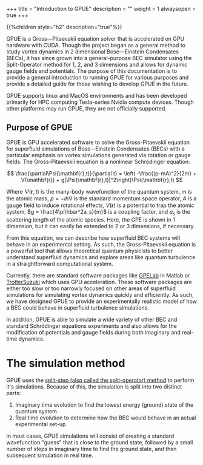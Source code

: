 +++
title = "Introduction to GPUE"
description = ""
weight = 1
alwaysopen = true
+++

{{%children style="h2" description="true"%}}

GPUE is a Gross&mdash;Pitaevskii equation solver that is accelerated on GPU hardware with CUDA.
Though the project began as a general method to study vortex dynamics in 2 dimensional Bose&mdash;Einstein Condensates (BECs), it has since grown into a general-purpose BEC simulator using the Split-Operator method for 1, 2, and 3 dimensions and allows for dynamic gauge fields and potentials.
The purpose of this documentation is to provide a general introduction to running GPUE for various purposes and provide a detailed guide for those wishing to develop GPUE in the future.

GPUE supports linux and MacOS environments and has been developed primarily for HPC computing Tesla-series Nvidia compute devices.
Though other platforms may run GPUE, they are not officially supported.

## Purpose of GPUE

GPUE is GPU accelerated software to solve the Gross-Pitaevskii equation for superfluid simulations of Bose--Einstein Condensates (BECs) with a particular emphasis on vortex simulations generated via rotation or gauge fields.
The Gross-Pitaevskii equation is a nonlinear Schr&ouml;dinger equation:

$$
\frac{\partial\Psi(\mathbf{r},t)}{\partial t} = \left( -\frac{(p-mA)^2}{2m} + V(\mathbf{r}) + g|\Psi(\mathbf{r},t)|^2\right)\Psi(\mathbf{r},t)
$$

Where $\Psi(\mathbf{r},t)$ is the many-body wavefunction of the quantum system, $m$ is the atomic mass, $p = -i\hbar\nabla$ is the standard momentum space operator, $A$ is a gauge field to induce rotational effects, $V(\mathbf{r})$ is a potential to trap the atomic system, $g = \frac{4\pi\hbar^2a_s}{m}$ is a coupling factor, and $a_s$ is the scattering length of the atomic species.
Here, the GPE is shown in 1 dimension, but it can easily be extended to 2 or 3 dimensions, if necessary.

From this equation, we can describe how superfluid BEC systems will behave in an experimental setting.
As such, the Gross-Pitaevskii equation is a powerful tool that allows theoretical quantum physicists to better understand superfluid dynamics and explore areas like quantum turbulence in a straightforward computational system.

Currently, there are standard software packages like [GPELab](http://gpelab.math.cnrs.fr/) in Matlab or [TrotterSuzuki](https://trotter-suzuki-mpi.readthedocs.io/en/stable/index.html) which uses GPU acceleration.
These software packages are either too slow or too narrowly focused on other areas of superfluid simulations for simulating vortex dynamics quickly and efficiently.
As such, we have designed GPUE to provide an experimentally realistic model of how a BEC could behave in superfluid turbulence simulations.

In addition, GPUE is able to simulate a wide variety of other BEC and standard Schr&ouml;dinger equations experiments and also allows for the modification of potentials and gauge fields during both imaginary and real-time dynamics.

# The simulation method

GPUE uses the [split-step (also called the split-operator) method](https://www.algorithm-archive.org/contents/split-operator_method/split-operator_method.html) to perform it's simulations.
Because of this, the simulation is split into two distinct parts:
1. Imaginary time evolution to find the lowest energy (ground) state of the quantum system
2. Real time evolution to determine how the BEC would behave in an actual experimental set-up

In most cases, GPUE simulations will consist of creating a standard wavefunction "guess" that is close to the ground state, followed by a small number of steps in imaginary time to find the ground state, and then subsequent simulation in real time.


<script type="text/javascript" async
  src="https://cdnjs.cloudflare.com/ajax/libs/mathjax/2.7.4/MathJax.js?config=TeX-MML-AM_CHTML">
</script>
<script type="text/x-mathjax-config">
MathJax.Hub.Config({
  tex2jax: {
    inlineMath: [['$','$'], ['\\(','\\)']],
    displayMath: [['$$','$$'], ['\[','\]']],
    processEscapes: true,
    processEnvironments: true,
    skipTags: ['script', 'noscript', 'style', 'textarea', 'pre','code'],
    TeX: { equationNumbers: { autoNumber: "AMS" },
         extensions: ["AMSmath.js", "AMSsymbols.js"] }
  }
});
</script>

